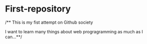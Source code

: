 # First-repository

/** This is my fist attempt on Github society

I want to learn many things about web progragramming as much as I can...**/ 
